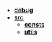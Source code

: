 

<!-- tree generated by markdown-notes-tree starts here -->

- [**debug**](debug)
- [**src**](src)
    - [**consts**](src/consts)
    - [**utils**](src/utils)

<!-- tree generated by markdown-notes-tree ends here -->
